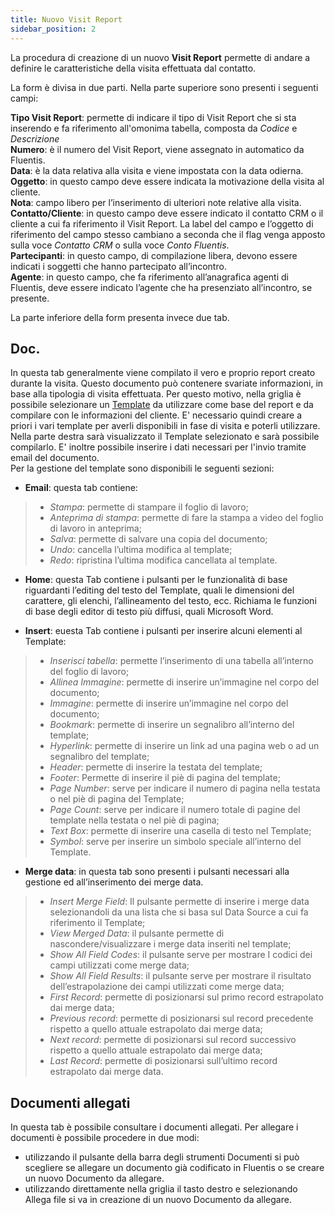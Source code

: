 ```yaml
---
title: Nuovo Visit Report
sidebar_position: 2
---
```


La procedura di creazione di un nuovo **Visit Report** permette di andare a definire le caratteristiche della visita effettuata dal contatto.

La form è divisa in due parti.
Nella parte superiore sono presenti i seguenti campi:

**Tipo Visit Report**: permette di indicare il tipo di Visit Report che si sta inserendo e fa riferimento all'omonima tabella, composta da *Codice* e *Descrizione*      
**Numero**: è il numero del Visit Report, viene assegnato in automatico da Fluentis.           
**Data**: è la data relativa alla visita e viene impostata con la data odierna.          
**Oggetto**: in questo campo deve essere indicata la motivazione della visita al cliente.          
**Nota**: campo libero per l’inserimento di ulteriori note relative alla visita.           
**Contatto/Cliente**: in questo campo deve essere indicato il contatto CRM o il cliente a cui fa riferimento il Visit Report. La label del campo e l’oggetto di riferimento del campo stesso cambiano a seconda che il flag venga apposto sulla voce *Contatto CRM* o sulla voce *Conto Fluentis*.     
**Partecipanti**: in questo campo, di compilazione libera, devono essere indicati i soggetti che hanno partecipato all’incontro.     
**Agente**: in questo campo, che fa riferimento all’anagrafica agenti di Fluentis, deve essere indicato l’agente che ha presenziato all’incontro, se presente.     

La parte inferiore della form presenta invece due tab.

## Doc.

In questa tab generalmente viene compilato il vero e proprio report creato durante la visita. Questo documento può contenere svariate informazioni, in base alla tipologia di visita effettuata. Per questo motivo, nella griglia è possibile selezionare un [Template](/docs/crm/budget-marketing-automation/template/template-search) da utilizzare come base del report e da compilare con le informazioni del cliente. E' necessario quindi creare a priori i vari template per averli disponibili in fase di visita e poterli utilizzare. 
Nella parte destra sarà visualizzato il Template selezionato e sarà possibile compilarlo. E' inoltre possibile inserire i dati necessari per l'invio tramite email del documento.            
Per la gestione del template sono disponibili le seguenti sezioni:     
- **Email**: questa tab contiene:     
> - *Stampa*: permette di stampare il foglio di lavoro;
> - *Anteprima di stampa*: permette di fare la stampa a video del foglio di lavoro in anteprima;
> - *Salva*: permette di salvare una copia del documento;    
> - *Undo*: cancella l’ultima modifica al template;
> - *Redo*: ripristina l’ultima modifica cancellata al template.

- **Home**: questa Tab contiene i pulsanti per le funzionalità di base riguardanti l’editing del testo del Template, quali le dimensioni del carattere, gli elenchi, l’allineamento del testo, ecc.
Richiama le funzioni di base degli editor di testo più diffusi, quali Microsoft Word.

- **Insert**: euesta Tab contiene i pulsanti per inserire alcuni elementi al Template:
> - *Inserisci tabella*: permette l’inserimento di una tabella all’interno del foglio di lavoro;
> - *Allinea Immagine*: permette di inserire un’immagine nel corpo del documento;
> - *Immagine*: permette di inserire un’immagine nel corpo del documento;
> - *Bookmark*: permette di inserire un segnalibro all’interno del template;
> - *Hyperlink*: permette di inserire un link ad una pagina web o ad un segnalibro del template;
> - *Header*: permette di inserire la testata del template;
> - *Footer*: Permette di inserire il piè di pagina del template;
> - *Page Number*: serve per indicare il numero di pagina nella testata o nel piè di pagina del Template;
> - *Page Count*: serve per indicare il numero totale di pagine del template nella testata o nel piè di pagina;
> - *Text Box*: permette di inserire una casella di testo nel Template;
> - *Symbol*: serve per inserire un simbolo speciale all’interno del Template.

- **Merge data**: in questa tab sono presenti i pulsanti necessari alla gestione ed all’inserimento dei merge data.
> - *Insert Merge Field*: Il pulsante permette di inserire i merge data selezionandoli da una lista che si basa sul Data Source a cui fa riferimento il Template;
> - *View Merged Data*: il pulsante permette di nascondere/visualizzare i merge data inseriti nel template;
> - *Show All Field Codes*: il pulsante serve per mostrare I codici dei campi utilizzati come merge data;
> - *Show All Field Results*: il pulsante serve per mostrare il risultato dell’estrapolazione dei campi utilizzati come merge data;
> - *First Record*: permette di posizionarsi sul primo record estrapolato dai merge data;
> - *Previous record*: permette di posizionarsi sul record precedente rispetto a quello attuale estrapolato dai merge data;
> - *Next record*: permette di posizionarsi sul record successivo rispetto a quello attuale estrapolato dai merge data;
> - *Last Record*: permette di posizionarsi sull’ultimo record estrapolato dai merge data.

## Documenti allegati

In questa tab è possibile consultare i documenti allegati. Per allegare i documenti è possibile procedere in due modi:

- utilizzando il pulsante della barra degli strumenti Documenti si può scegliere se allegare un documento già codificato in Fluentis o se creare un nuovo Documento da allegare.
- utilizzando direttamente nella griglia il tasto destro e selezionando Allega file si va in creazione di un nuovo Documento da allegare.